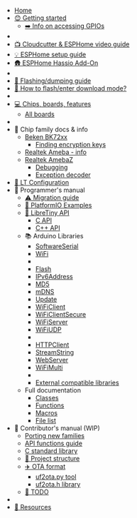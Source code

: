 * [Home](README.md)
* [😊 Getting started](docs/getting-started/README.md)
	* [➡️ Info on accessing GPIOs](docs/getting-started/gpio.md)
* [](SUMMARY.md)
* [📺 Cloudcutter & ESPHome video guide](https://www.youtube.com/watch?v=sSj8f-HCHQ0)
* [💡 ESPHome setup guide](docs/projects/esphome.md)
* [🛖 ESPHome Hassio Add-On](https://github.com/libretiny-eu/esphome-hass-addon/pkgs/container/libretiny-esphome-hassio)
* [](SUMMARY.md)
* [📲 Flashing/dumping guide](docs/flashing/)
* [🔌 How to flash/enter download mode?](docs/platform/)
* [](SUMMARY.md)
* [💻 Chips, boards, features](docs/status/supported.md)
	* [All boards](boards/)
* [](SUMMARY.md)
* 🍪 Chip family docs & info
	* [Beken BK72xx](docs/platform/beken-72xx/README.md)
		* [Finding encryption keys](docs/platform/beken-72xx/keys.md)
	* [Realtek Ameba - info](docs/platform/realtek-amb/README.md)
	* [Realtek AmebaZ](docs/platform/realtek-ambz/README.md)
		* [Debugging](docs/platform/realtek-ambz/debugging.md)
		* [Exception decoder](docs/platform/realtek-ambz/exception-decoder.md)
* [🔧 LT Configuration](docs/dev/config.md)
* 🧑 Programmer's manual
	* [⚠️ Migration guide](docs/dev/migration_v1.0.0.md)
	* [🔋 PlatformIO Examples](examples/)
	* [📖 LibreTiny API](docs/dev/lt-api.md)
		* [C API](ltapi/dir_c7e317b16142bccc961a83c0babf0065.md)
		* [C++ API](ltapi/dir_930634efd5dc4a957bbb6e685a3ccda1.md)
	* 📚 Arduino Libraries
		* [SoftwareSerial](ltapi/class_software_serial.md)
		* [WiFi](ltapi/class_wi_fi_class.md)
		* [](SUMMARY.md)
		* [Flash](ltapi/class_flash_class.md)
		* [IPv6Address](ltapi/classarduino_1_1_i_pv6_address.md)
		* [MD5](ltapi/libraries_2common_2_m_d5_2_m_d5_8h.md)
		* [mDNS](ltapi/classm_d_n_s.md)
		* [Update](ltapi/class_update_class.md)
		* [WiFiClient](ltapi/class_i_wi_fi_client.md)
		* [WiFiClientSecure](ltapi/class_i_wi_fi_client_secure.md)
		* [WiFiServer](ltapi/class_i_wi_fi_server.md)
		* [WiFiUDP](ltapi/class_i_wi_fi_u_d_p.md)
		* [](SUMMARY.md)
		* [HTTPClient](ltapi/class_h_t_t_p_client.md)
		* [StreamString](ltapi/class_stream_string.md)
		* [WebServer](ltapi/class_web_server.md)
		* [WiFiMulti](ltapi/class_wi_fi_multi.md)
		* [](SUMMARY.md)
		* [External compatible libraries](docs/dev/libs-3rd-party.md)
	* Full documentation
		* [Classes](ltapi/classes.md)
		* [Functions](ltapi/functions.md)
		* [Macros](ltapi/macros.md)
		* [File list](ltapi/files.md)
* 👷 Contributor's manual (WIP)
	* [Porting new families](docs/contrib/porting.md)
	* [API functions guide](docs/contrib/lt-api.md)
	* [C standard library](docs/contrib/stdlib.md)
	* [📁 Project structure](docs/contrib/project-structure.md)
	* [✈️ OTA format](docs/contrib/ota/README.md)
		* [uf2ota.py tool](docs/contrib/ota/uf2ota.md)
		* [uf2ota.h library](docs/contrib/ota/library.md)
	* [📓 TODO](docs/TODO.md)
* [](SUMMARY.md)
* [🔗 Resources](docs/resources/)
